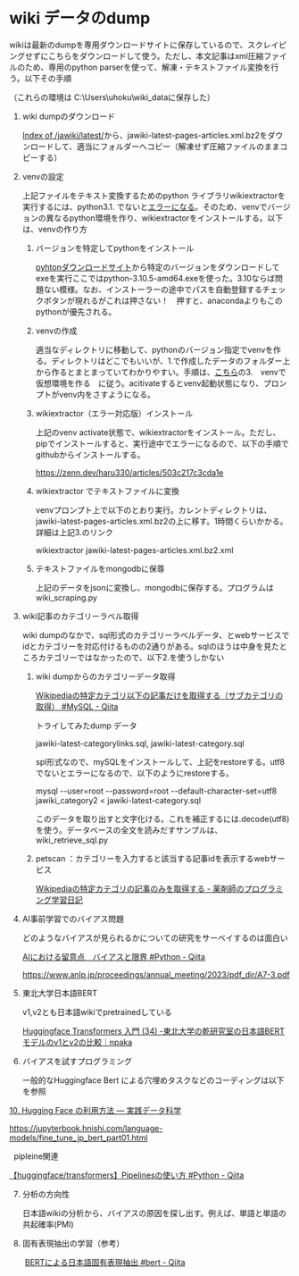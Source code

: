 # wiki データのdump

wikiは最新のdumpを専用ダウンロードサイトに保存しているので、スクレイピングせずにこちらをダウンロードして使う。ただし、本文記事はxml圧縮ファイルのため、専用のpython parserを使って、解凍・テキストファイル変換を行う。以下その手順

（これらの環境は C:\Users\uhoku\wiki_dataに保存した）

1. wiki dumpのダウンロード
   
   [Index of /jawiki/latest/](https://dumps.wikimedia.org/jawiki/latest/)から、jawiki-latest-pages-articles.xml.bz2をダウンロードして、適当にフォルダーへコピー（解凍せず圧縮ファイルのままコピーする）

2. venvの設定
   
   上記ファイルをテキスト変換するためのpython ライブラリwikiextractorを実行するには、python3.1. でないと[エラーになる](https://teratail.com/questions/tmwejvhsc77w9d)。そのため、venvでバージョンの異なるpython環境を作り、wikiextractorをインストールする。以下は、venvの作り方
   
   1) バージョンを特定してpythonをインストール
      
      [pyhtonダウンロードサイト](https://pythonlinks.python.jp/ja/index.html)から特定のバージョンをダウンロードしてexeを実行ここではpython-3.10.5-amd64.exeを使った。3.10ならば問題ない模様。なお、インストーラーの途中でパスを自動登録するチェックボタンが現れるがこれは押さない！　押すと、anacondaよりもこのpythonが優先される。
   
   2) venvの作成
      
      適当なディレクトリに移動して、pythonのバージョン指定でvenvを作る。ディレクトリはどこでもいいが、1.で作成したデータのフォルダー上から作るとまとまっていてわかりやすい。手順は、[こちら](https://qiita.com/unaginokabayaki/items/81d7b2bf8a6bdaee37a9)の3.　venvで仮想環境を作る　に従う。acitivateするとvenv起動状態になり、プロンプトがvenv内をさすようになる。
   
   3) wikiextractor（エラー対応版）インストール
      
      上記のvenv activate状態で、wikiextractorをインストール。ただし、pipでインストールすると、実行途中でエラーになるので、以下の手順でgithubからインストールする。
      
      https://zenn.dev/haru330/articles/503c217c3cda1e
   
   4) wikiextractor でテキストファイルに変換
      
      venvプロンプト上で以下のとおり実行。カレントディレクトリは、jawiki-latest-pages-articles.xml.bz2の上に移す。1時間くらいかかる。詳細は上記3.のリンク
      
      wikiextractor jawiki-latest-pages-articles.xml.bz2.xml
   
   5) テキストファイルをmongodbに保尊
      
      上記のデータをjsonに変換し、mongodbに保存する。プログラムはwiki_scraping.py

3. wiki記事のカテゴリーラベル取得
   
   wiki dumpのなかで、sql形式のカテゴリーラベルデータ、とwebサービスでidとカテゴリーを対応付けるものの2通りがある。sqlのほうは中身を見たところカテゴリーではなかったので、以下2.を使うしかない
   
   1. wiki dumpからのカテゴリーデータ取得
      
      [Wikipediaの特定カテゴリ以下の記事だけを取得する（サブカテゴリの取得） #MySQL - Qiita](https://qiita.com/tekunikaruza_jp/items/93d3267a444acef470d9)
      
      トライしてみたdump データ
      
        jawiki-latest-categorylinks.sql,   jawiki-latest-category.sql
      
      spl形式なので、mySQLをインストールして、上記をrestoreする。utf8でないとエラーになるので、以下のようにrestoreする。
      
      mysql  --user=root --password=root --default-character-set=utf8 jawiki_category2 < jawiki-latest-category.sql
      
      このデータを取り出すと文字化ける。これを補正するには.decode(utf8)を使う。データベースの全文を読みだすサンプルは、wiki_retrieve_sql.py
   
   2. petscan ：カテゴリーを入力すると該当する記事idを表示するwebサービス
      
      [Wikipediaの特定カテゴリの記事のみを取得する - 薬剤師のプログラミング学習日記](https://www.yakupro.info/entry/programming-wikipedia-data)

4. AI事前学習でのバイアス問題
   
   どのようなバイアスが見られるかについての研究をサーベイするのは面白い
   
   [AIにおける留意点　バイアスと限界 #Python - Qiita](https://qiita.com/ka201504/items/729bc1f90c204957312f#3-%E6%A4%9C%E8%A8%BC%EF%BC%91)
   
   https://www.anlp.jp/proceedings/annual_meeting/2023/pdf_dir/A7-3.pdf

5. 東北大学日本語BERT
   
   v1,v2とも日本語wikiでpretrainedしている
   
   [Huggingface Transformers 入門 (34) -東北大学の乾研究室の日本語BERTモデルのv1とv2の比較｜npaka](https://note.com/npaka/n/nbbf6b38f4b46)

6. バイアスを試すプログラミング
   
   一般的なHuggingface Bert による穴埋めタスクなどのコーディングは以下を参照  

[10. Hugging Face の利用方法 &#8212; 実践データ科学](https://yamada-kd.github.io/binds-training/notebook/tensorflow_07.html)

https://jupyterbook.hnishi.com/language-models/fine_tune_jp_bert_part01.html

         pipleine関連

[【huggingface/transformers】Pipelinesの使い方 #Python - Qiita](https://qiita.com/maechanneler/items/a83702d7148be66f4416)

7. 分析の方向性
   
   日本語wikiの分析から、バイアスの原因を探し出す。例えば、単語と単語の共起確率(PMI)

7. 固有表現抽出の学習（参考）

　　[BERTによる日本語固有表現抽出 #bert - Qiita](https://qiita.com/age884/items/7b8d5c583e59e755aaf0)
